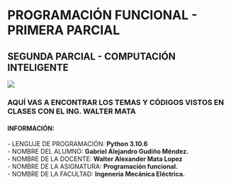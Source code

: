 # PROGRAMACIÓN FUNCIONAL - PRIMERA PARCIAL
## SEGUNDA PARCIAL - COMPUTACIÓN INTELIGENTE
![](https://portal.ucol.mx/content/micrositios/188/image/Escudo2021/Dos_lineas_Izq/UdeC_2L%20izq_Negro.png)
<h3>AQUÍ VAS A ENCONTRAR LOS TEMAS Y CÓDIGOS VISTOS EN CLASES CON EL ING. WALTER MATA</h1>
<h4>INFORMACIÓN:</h4>
  - LENGUJE DE PROGRAMACIÓN: <b>Python 3.10.6</b><br>
  - NOMBRE DEL ALUMNO: <b>Gabriel Alejandro Gudiño Méndez.</b><br>
  - NOMBRE DE LA DOCENTE: <b>Walter Alexander Mata Lopez</b><br>
  - NOMBRE DE LA ASIGNATURA: <b>Programación funcional.</b><br>
  - NOMBRE DE LA FACULTAD: <b>Ingenería Mecánica Eléctrica.</b>
